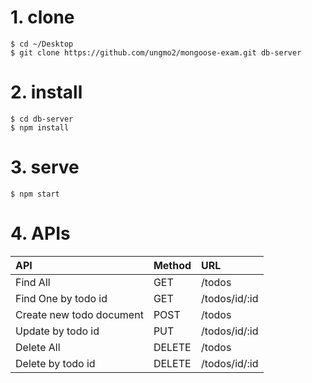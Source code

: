 # 1. clone

```
$ cd ~/Desktop
$ git clone https://github.com/ungmo2/mongoose-exam.git db-server
```

# 2. install

```
$ cd db-server
$ npm install
```

# 3. serve

```
$ npm start
```

# 4. APIs

| API                      | Method | URL
|:-------------------------|:-------|:----------------------
| Find All                 | GET    | /todos
| Find One by todo id      | GET    | /todos/id/:id
| Create new todo document | POST   | /todos
| Update by todo id        | PUT    | /todos/id/:id
| Delete All               | DELETE | /todos
| Delete by todo id        | DELETE | /todos/id/:id
